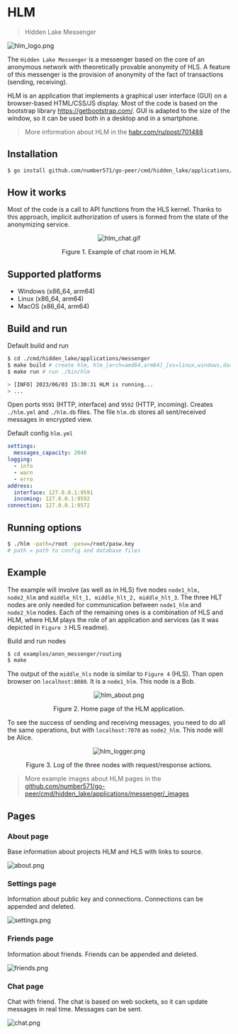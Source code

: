 # HLM

> Hidden Lake Messenger

<img src="_images/hlm_logo.png" alt="hlm_logo.png"/>

The `Hidden Lake Messenger` is a messenger based on the core of an anonymous network with theoretically provable anonymity of HLS. A feature of this messenger is the provision of anonymity of the fact of transactions (sending, receiving).

HLM is an application that implements a graphical user interface (GUI) on a browser-based HTML/CSS/JS display. Most of the code is based on the bootstrap library https://getbootstrap.com/. GUI is adapted to the size of the window, so it can be used both in a desktop and in a smartphone.

> More information about HLM in the [habr.com/ru/post/701488](https://habr.com/ru/post/701488/ "Habr HLM")

## Installation

```bash
$ go install github.com/number571/go-peer/cmd/hidden_lake/applications/messenger/cmd/hlm@latest
```

## How it works

Most of the code is a call to API functions from the HLS kernel. Thanks to this approach, implicit authorization of users is formed from the state of the anonymizing service.

<p align="center"><img src="_images/hlm_chat.gif" alt="hlm_chat.gif"/></p>
<p align="center">Figure 1. Example of chat room in HLM.</p>

## Supported platforms

- Windows (x86_64, arm64)
- Linux (x86_64, arm64)
- MacOS (x86_64, arm64)

## Build and run

Default build and run

```bash 
$ cd ./cmd/hidden_lake/applications/messenger
$ make build # create hlm, hlm_[arch=amd64,arm64]_[os=linux,windows,darwin] and copy to ./bin
$ make run # run ./bin/hlm

> [INFO] 2023/06/03 15:30:31 HLM is running...
> ...
```

Open ports `9591` (HTTP, interface) and `9592` (HTTP, incoming).
Creates `./hlm.yml` and `./hlm.db` files.
The file `hlm.db` stores all sent/received messages in encrypted view. 

Default config `hlm.yml`

```yaml
settings:
  messages_capacity: 2048
logging:
  - info
  - warn
  - erro
address:
  interface: 127.0.0.1:9591
  incoming: 127.0.0.1:9592
connection: 127.0.0.1:9572
```

## Running options

```bash
$ ./hlm -path=/root -pasw=/root/pasw.key
# path = path to config and database files
```

## Example

The example will involve (as well as in HLS) five nodes `node1_hlm, node2_hlm` and `middle_hlt_1, middle_hlt_2, middle_hlt_3`. The three HLT nodes are only needed for communication between `node1_hlm` and `node2_hlm` nodes. Each of the remaining ones is a combination of HLS and HLM, where HLM plays the role of an application and services (as it was depicted in `Figure 3` HLS readme).

Build and run nodes
```bash
$ cd examples/anon_messenger/routing
$ make
```

The output of the `middle_hls` node is similar to `Figure 4` (HLS).
Than open browser on `localhost:8080`. It is a `node1_hlm`. This node is a Bob.

<p align="center"><img src="_images/hlm_about.png" alt="hlm_about.png"/></p>
<p align="center">Figure 2. Home page of the HLM application.</p>

To see the success of sending and receiving messages, you need to do all the same operations, but with `localhost:7070` as `node2_hlm`. This node will be Alice.

<p align="center"><img src="_images/hlm_logger.png" alt="hlm_logger.png"/></p>
<p align="center">Figure 3. Log of the three nodes with request/response actions.</p>

> More example images about HLM pages in the [github.com/number571/go-peer/cmd/hidden_lake/applications/messenger/_images](https://github.com/number571/go-peer/cmd/hidden_lake/applications/messenger/_images "Path to HLM images")

## Pages

### About page

Base information about projects HLM and HLS with links to source.

<img src="_images/v2/about.png" alt="about.png"/>

### Settings page

Information about public key and connections. Connections can be appended and deleted.

<img src="_images/v2/settings.png" alt="settings.png"/>

### Friends page

Information about friends. Friends can be appended and deleted.

<img src="_images/v2/friends.png" alt="friends.png"/>

### Chat page

Chat with friend. The chat is based on web sockets, so it can update messages in real time. Messages can be sent.

<img src="_images/v2/chat.png" alt="chat.png"/>
